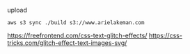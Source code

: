 
upload

`aws s3 sync ./build s3://www.arielakeman.com`

<https://freefrontend.com/css-text-glitch-effects/> <https://css-tricks.com/glitch-effect-text-images-svg/>